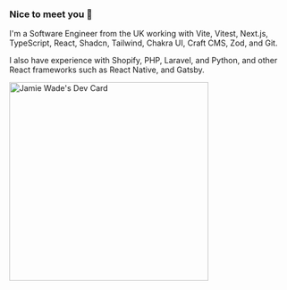 ### Nice to meet you 👋

I'm a Software Engineer from the UK working with Vite, Vitest, Next.js, TypeScript, React, Shadcn, Tailwind, Chakra UI, Craft CMS, Zod, and Git.

I also have experience with Shopify, PHP, Laravel, and Python, and other React frameworks such as React Native, and Gatsby.

<a href="https://app.daily.dev/jamiewade"><img src="https://api.daily.dev/devcards/v2/39N6rpSsbk3y5zHLwUnFB.png?r=onz&type=default" width="356" alt="Jamie Wade's Dev Card"/></a>

